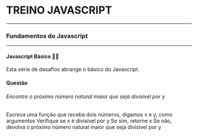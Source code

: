# TREINO JAVASCRIPT #
---
### Fundamentos do Javascript ###
---
#### Javascript Básico 👨‍💻
Esta série de desafios abrange o básico do Javascript.
#### Questão
###### Encontre o próximo número natural maior que seja divisivel por y
Escreva uma função que receba dois números, digamos x e y, como argumentos
Verifique se x é divisível por y
Se sim, retorne x
Se não, devolva o próximo número natural maior que seja divisível por y